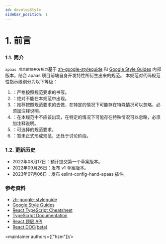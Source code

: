 ```yaml
---
id: developStyle
sidebar_position: 1
---
```



# 1. 前言

### 1.1. 简介

`apaas 项目前端开发规范`基于 [zh-google-styleguide](https://github.com/zh-google-styleguide/zh-google-styleguide) 和 [Google Style Guides](https://github.com/google/styleguide) 内部版本，结合 apaas 项目前端自身开发特性所衍生出来的规范。
本规范对代码规范性指示级别分为以下等级：

1. <intro type="must" />：严格按照规范要求的书写。
2. <intro type="forbidden" />：绝对不能在本规范中出现。
3. <intro type="should" />：推荐按照规范要求的去做，在特定的情况下可能存在特殊情况可以忽略，必须加注释说明。
4. <intro type="shouldNot" />：在本规范中不应该出现，在特定的情况下可能存在特殊情况可以忽略，必须加注释说明。
5. <intro type="optional" />：可选择的规范要求。
6. <intro type="draft" />：暂未正式形成规范，还处于讨论阶段。

### 1.2. 更新历史

* 2022年08月17日：预计提交第一个草案版本。
* 2022年09月26日：发布 v1 草案版本。
* 2023年07月06日：发布 eslint-config-hand-apaas 插件。

### 参考资料
- [zh-google-styleguide](https://github.com/zh-google-styleguide/zh-google-styleguide)
- [Google Style Guides](https://github.com/google/styleguide)
- [React TypeScript Cheatsheet](https://react-typescript-cheatsheet.netlify.app/docs/basic/troubleshooting/operators)
- [TypeScript Documentation](https://www.typescriptlang.org/docs/handbook/)
- [React 顶层 API](https://zh-hans.reactjs.org/docs/react-api.html)
- [React DOC(beta)](https://beta.reactjs.org/)

<maintainer authors={["hzm"]}/>

